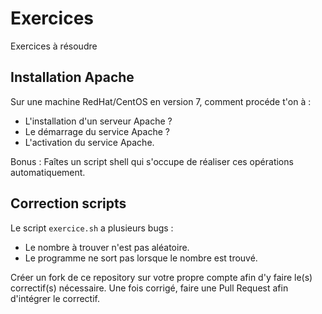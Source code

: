 # Exercices

Exercices à résoudre

## Installation Apache

Sur une machine RedHat/CentOS en version 7, comment procéde t'on à :

- L'installation d'un serveur Apache ?
- Le démarrage du service Apache ?
- L'activation du service Apache.

Bonus : Faîtes un script shell qui s'occupe de réaliser ces opérations automatiquement.

## Correction scripts

Le script ``exercice.sh`` a plusieurs bugs :

- Le nombre à trouver n'est pas aléatoire.
- Le programme ne sort pas lorsque le nombre est trouvé.

Créer un fork de ce repository sur votre propre compte afin d'y faire le(s) correctif(s) nécessaire. Une fois corrigé, faire une Pull Request afin d'intégrer le correctif.
